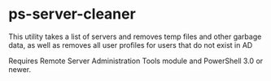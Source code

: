# ps-server-cleaner
This utility takes a list of servers and removes temp files and other garbage data, as well as removes all user profiles for users that do not exist in AD

Requires Remote Server Administration Tools module and PowerShell 3.0 or newer.
